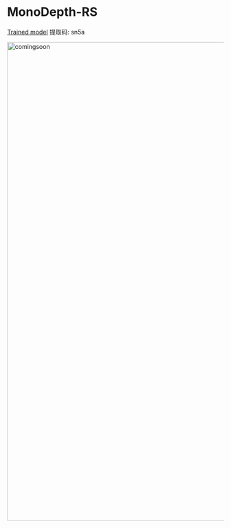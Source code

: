 # MonoDepth-RS

[Trained model](https://pan.baidu.com/s/1H41V78ddq6KIT3BD60jLeg) 提取码: sn5a


<img width="1111" alt="comingsoon" src="https://user-images.githubusercontent.com/6929121/87441911-486bf600-c611-11ea-9d45-94c215733cf7.png">


